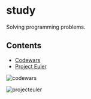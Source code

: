 # study
Solving programming problems.




## Contents
* [Codewars](https://github.com/cliegargo/study/tree/master/codewars)
* [Project Euler](https://github.com/cliegargo/study/tree/master/projecteuler)




![codewars](https://www.codewars.com/users/cliegargo/badges/small)

![projecteuler](https://projecteuler.net/profile/927cl.png)
